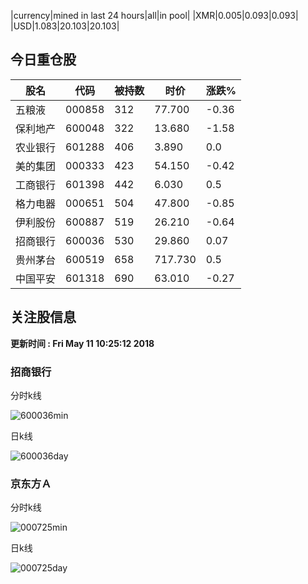 |currency|mined in last 24 hours|all|in pool|
|XMR|0.005|0.093|0.093|
|USD|1.083|20.103|20.103|

## 今日重仓股 

|股名|代码|被持数|时价|涨跌%|
|---|---|---|---|---|
|五粮液|000858|312|77.700|-0.36|
|保利地产|600048|322|13.680|-1.58|
|农业银行|601288|406|3.890|0.0|
|美的集团|000333|423|54.150|-0.42|
|工商银行|601398|442|6.030|0.5|
|格力电器|000651|504|47.800|-0.85|
|伊利股份|600887|519|26.210|-0.64|
|招商银行|600036|530|29.860|0.07|
|贵州茅台|600519|658|717.730|0.5|
|中国平安|601318|690|63.010|-0.27|

## 关注股信息
**更新时间 : Fri May 11 10:25:12 2018**
### 招商银行 
分时k线

![600036min](http://image.sinajs.cn/newchart/min/n/sh600036.gif)

日k线

![600036day](http://image.sinajs.cn/newchart/daily/n/sh600036.gif)

### 京东方Ａ 
分时k线

![000725min](http://image.sinajs.cn/newchart/min/n/sz000725.gif)

日k线

![000725day](http://image.sinajs.cn/newchart/daily/n/sz000725.gif)
